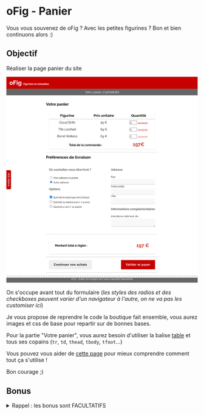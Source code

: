 # oFig - Panier

 Vous vous souvenez de oFig ? Avec les petites figurines ? Bon et bien continuons alors :) 

 ## Objectif

 Réaliser la page panier du site

 ![page-panier](ressources/resultat.png)

 On s'occupe avant tout du formulaire (_les styles des radios et des checkboxes peuvent varier d'un navigateur à l'autre, on ne va pas les customiser ici_)

 Je vous propose de reprendre le code la boutique fait ensemble, vous aurez images et css de base pour repartir sur de bonnes bases.

 Pour la partie "Votre panier", vous aurez besoin d'utiliser la balise [table](https://developer.mozilla.org/fr/docs/Web/HTML/Element/table) et tous ses copains (`tr`, `td`, `thead`, `tbody`, `tfoot`...)

 Vous pouvez vous aider de [cette page](https://developer.mozilla.org/fr/docs/Apprendre/HTML/Tableaux/Basics) pour mieux comprendre comment tout ça s'utilise !

 Bon courage ;)

 ## Bonus

 <details>
 <summary>Rappel : les bonus sont FACULTATIFS</summary>

 Trouvez un moyen de griser une ligne sur deux dans le tableau, en une seule instruction CSS !

 ![bonus](ressources/bonus.png)
 </details>
